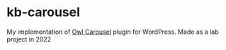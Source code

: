 # kb-carousel
My implementation of <a href="https://owlcarousel2.github.io/OwlCarousel2/">Owl Carousel</a> plugin for WordPress.
Made as a lab project in 2022
